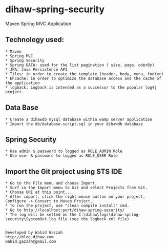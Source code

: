 # dihaw-spring-security
Maven Spring MVC Application

## Technology used:
	
	* Maven
	* Spring MVC
	* Spring Security
	* Spring DATA: used for the list pagination ( size, page, oderBy)
	* JPA: Java Persistence API
	* Tiles: in order to create the template (header, body, menu, footer)
	* Ehcache: in order to optimize the database access and the cache of the application
	* logback: Logback is intended as a successor to the popular log4j project.

## Data Base

    * Create a dihawdb mysql database within wamp server application
    * Import the db/database-script.sql in your dihawdb database
    
## Spring Security
    * Use admin & password to logged as ROLE_ADMIN Role
    * Use user & password to logged as ROLE_USER Role
    
## Import the Git project using STS IDE

    * Go to the File menu and choose Import.
    * Surf in the Import menu to Git and select Projects from Git.
    * Choose URI at this point...
    * After import, click the right mouse button on your project, Configure -> Convert to Maven Project.
    * To run the project, use "clean compile install" cmd.
    * Go to http://localhost:port/dihaw-spring-security/
    * The log will be setted on the C:\dihaw\logs\dihaw-spring-security\SystemOut.log file (see the logback.xml file)


	Developed by Wahid Gazzah
	http://blog.dihaw.com
	wahid.gazzah@gmail.com
